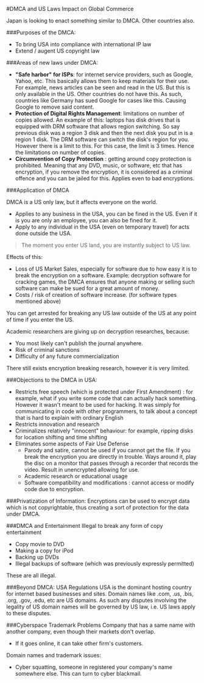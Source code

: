 #DMCA and US Laws Impact on Global Commerce

Japan is looking to enact something similar to DMCA. Other countries
also.

###Purposes of the DMCA:
- To bring USA into compliance with international IP law
- Extend / augent US copyright law

###Areas of new laws under DMCA: 
- **"Safe harbor" for ISPs**: for internet service providers, such as Google, Yahoo, etc. This
basically allows them to keep materials for their use. For example, news articles can be seen
and read in the US. But this is only available in the US. Other countries do not have this. As
such, countries like Germany has sued Google for cases like this. Causing Google to remove said 
content.
- **Protection of Digital Rights Management**: limitations on number
of copies allowed. An example of this: laptops has disk drives that
is equipped with DRM software that allows region switching. So say previous disk
was a region 3 disk and then the next disk you put in is a region
1 disk. The DRM software can switch the disk's region for you. However
there is a limit to this. For this case, the limit is 3 times. 
Hence the limitations on number of copies.
- **Circumvention of Copy Protection** : getting around copy protection
is prohibited. Meaning that any DVD, music, or software, etc that has encryption,
if you remove the encryption, it is considered as a criminal offence and you can be
jailed for this. Applies even to bad encryptions.


###Application of DMCA

DMCA is a US only law, but it affects everyone on the world.
- Applies to any business in the USA, you can be fined in the US. Even if it is you are only an employee, you 
can also be fined for it.
- Apply to any individual in the USA (even on temporary travel) for acts done outside the USA.

>The moment you enter US land, you are instantly subject to US law.

Effects of this:
- Loss of US Market Sales, especially for software due to how easy it is
to break the encryption on a software. Example: decryption software for cracking games,
the DMCA ensures that anyone making or selling such software can make be sued for a great amount
of money.
- Costs / risk of creation of software increase. (for software types mentioned
above)

You can get arrested for breaking any US law outside of the US at any point of time if you enter
the US.

Academic researchers are giving up on decryption researches, because:
 - You most likely can't publish the journal anywhere.
 - Risk of criminal sanctions
 - Difficulty of any future commercialization
 
There still exists encryption breaking research, however it is very limited.

###Objections to the DMCA in USA: 
- Restricts free speech (which is protected under First Amendment) : for example, what if you write
some code that can actually hack something. However it wasn't meant to be used for hacking. It was simply for
communicating in code with other programmers, to talk about a concept that is hard to explain
with ordinary English
- Restricts innovation and research
- Criminalizes relatively "innocent" behaviour: for example, ripping disks for location shifting and time shifting
- Eliminates some aspects of Fair Use Defense
    - Parody and satire, cannot be used if you cannot get the file. If you break the encryption you are directly in trouble.
    Ways around it, play the disc on a monitor that passes through a recorder that records the video. Result in unencrypted 
    allowing for use.
    - Academic research or educational usage
    - Software compatibility and modifications : cannot access or modify code due to encryption.
    
###Privatization of Information:
Encryptions can be used to encrypt data which is not copyrightable, thus
creating a sort of protection for the data under DMCA.

###DMCA and Entertainment
Illegal to break any form of copy entertainment
- Copy movie to DVD
- Making a copy for iPod
- Backing up DVDs
- Illegal backups of software (which was previously expressly permitted)

These are all illegal.

###Beyond DMCA: USA Regulations
USA is the dominant hosting country for internet based businesses and sites. 
Domain names like .com, .us, .bis, .org, .gov, .edu, etc are US domains. As such
any disputes involving the legality of US domain names will be governed by US law, i.e. US 
laws apply to these disputes.

###Cyberspace Trademark Problems
Company that has a same name with another company, even though their markets don't overlap.
- If it goes online, it can take other firm's customers.

Domain names and trademark issues:
- Cyber squatting, someone in registered your company's name somewhere else. This can turn to cyber blackmail.


